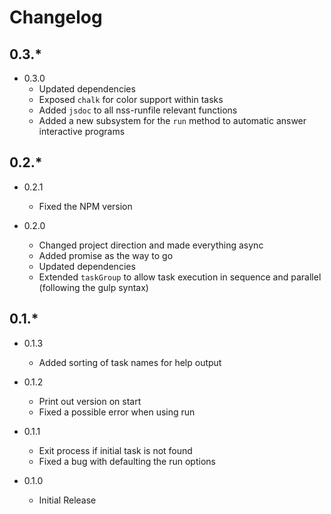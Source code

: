Changelog
=========

0.3.*
-----

* 0.3.0
  * Updated dependencies
  * Exposed `chalk` for color support within tasks
  * Added `jsdoc` to all nss-runfile relevant functions
  * Added a new subsystem for the `run` method to automatic answer interactive programs


0.2.*
-----

* 0.2.1
  * Fixed the NPM version

* 0.2.0
  * Changed project direction and made everything async
  * Added promise as the way to go
  * Updated dependencies
  * Extended `taskGroup` to allow task execution in sequence and parallel (following the
    gulp syntax)

0.1.*
-----

* 0.1.3
  * Added sorting of task names for help output

* 0.1.2
  * Print out version on start
  * Fixed a possible error when using run

* 0.1.1
  * Exit process if initial task is not found
  * Fixed a bug with defaulting the run options

* 0.1.0
  * Initial Release
